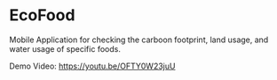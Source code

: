 # EcoFood
Mobile Application for checking the carboon footprint, land usage, and water usage of specific foods.

Demo Video: 
https://youtu.be/OFTY0W23juU
